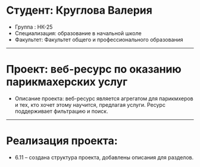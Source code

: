 # Студент: Круглова Валерия
- Группа : НК-25
- Специализация: образование в начальной школе
- Факультет: Факультет общего и профессионального образования
---
# Проект: веб-ресурс по оказанию парикмахерских услуг
- Описание проекта: веб-ресурс является агрегатом для парикмхеров и тех, кто хочет этому научится, предлагая услуги. Ресурс поддерживает фильтрацию и поиск.
---
# Реализация проекта:
- 6.11 – создана структура проекта, добавлены описания для разделов.